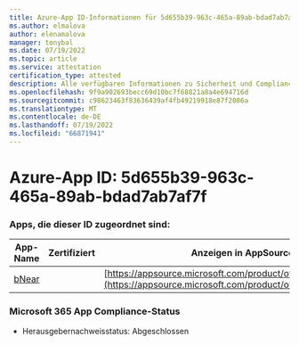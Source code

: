 ```yaml
---
title: Azure-App ID-Informationen für 5d655b39-963c-465a-89ab-bdad7ab7af7f
ms.author: elmalova
author: elenamalova
manager: tonybal
ms.date: 07/19/2022
ms.topic: article
ms.service: attestation
certification_type: attested
description: Alle verfügbaren Informationen zu Sicherheit und Compliance für 5d655b39-963c-465a-89ab-bdad7ab7af7f.
ms.openlocfilehash: 9f9a902693becc69d10bc7f68821a8a4e694716d
ms.sourcegitcommit: c98623463f83636439af4fb49219918e87f2086a
ms.translationtype: MT
ms.contentlocale: de-DE
ms.lasthandoff: 07/19/2022
ms.locfileid: "66871941"
---
```

# <a name="azure-app-id-5d655b39-963c-465a-89ab-bdad7ab7af7f"></a>Azure-App ID: 5d655b39-963c-465a-89ab-bdad7ab7af7f


### <a name="apps-associated-with-this-id"></a>Apps, die dieser ID zugeordnet sind:
| **App-Name** | **Zertifiziert** | **Anzeigen in AppSource** |
|--------------|---------------|-----------------------|
| [bNear](../forward/WA200004271.md) |  | [https://appsource.microsoft.com/product/office/WA200004271](https://appsource.microsoft.com/product/office/WA200004271) |

### <a name="microsoft-365-app-compliance-status"></a>Microsoft 365 App Compliance-Status
- Herausgebernachweisstatus: Abgeschlossen
